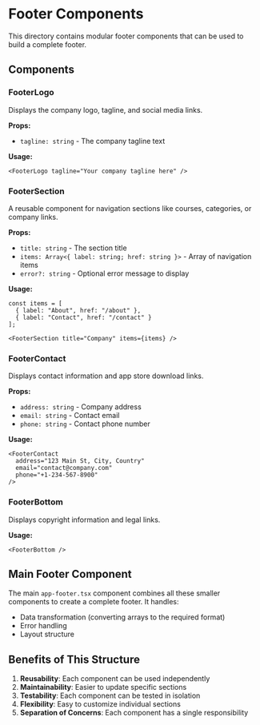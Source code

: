 # Footer Components

This directory contains modular footer components that can be used to build a complete footer.

## Components

### FooterLogo
Displays the company logo, tagline, and social media links.

**Props:**
- `tagline: string` - The company tagline text

**Usage:**
```tsx
<FooterLogo tagline="Your company tagline here" />
```

### FooterSection
A reusable component for navigation sections like courses, categories, or company links.

**Props:**
- `title: string` - The section title
- `items: Array<{ label: string; href: string }>` - Array of navigation items
- `error?: string` - Optional error message to display

**Usage:**
```tsx
const items = [
  { label: "About", href: "/about" },
  { label: "Contact", href: "/contact" }
];

<FooterSection title="Company" items={items} />
```

### FooterContact
Displays contact information and app store download links.

**Props:**
- `address: string` - Company address
- `email: string` - Contact email
- `phone: string` - Contact phone number

**Usage:**
```tsx
<FooterContact 
  address="123 Main St, City, Country"
  email="contact@company.com"
  phone="+1-234-567-8900"
/>
```

### FooterBottom
Displays copyright information and legal links.

**Usage:**
```tsx
<FooterBottom />
```

## Main Footer Component

The main `app-footer.tsx` component combines all these smaller components to create a complete footer. It handles:

- Data transformation (converting arrays to the required format)
- Error handling
- Layout structure

## Benefits of This Structure

1. **Reusability**: Each component can be used independently
2. **Maintainability**: Easier to update specific sections
3. **Testability**: Each component can be tested in isolation
4. **Flexibility**: Easy to customize individual sections
5. **Separation of Concerns**: Each component has a single responsibility 